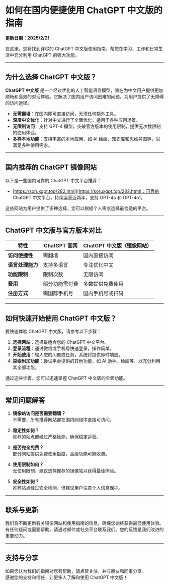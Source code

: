 # 如何在国内便捷使用 ChatGPT 中文版的指南

**更新日期：2025/2/21**

在这里，您将找到详尽的 ChatGPT 中文版使用指南，帮您在学习、工作和日常生活中充分利用 ChatGPT 的强大功能。

---

## 为什么选择 ChatGPT 中文版？

**ChatGPT 中文版** 是一个经过优化的人工智能语言模型，旨在为中文用户提供更加顺畅和高效的对话体验。它解决了国内用户访问困难的问题，为用户提供了无障碍的访问途径。

- **无需翻墙**：在国内即可直接访问，无须任何额外工具。
- **深度中文优化**：针对中文进行了全面优化，适用于各种应用场景。
- **无限制访问**：支持 GPT-4 模型，突破官方版本的使用限制，提供无次数限制的使用体验。
- **多样本地功能**：支持丰富的本地应用，如 AI 绘画、知识库和思维导图等，以满足多种使用需求。

---

## 国内推荐的 ChatGPT 镜像网站

以下是一些国内可靠的 ChatGPT 中文平台推荐：

- [https://soruxgpt.top/282.html](https://soruxgpt.top/282.html)：可靠的 ChatGPT 中文平台，持续运营近两年，支持 GPT-4o 和 GPT-4o1。

这些网站为用户提供了多种选择，您可以根据个人需求选择最合适的平台。

---

## ChatGPT 中文版与官方版本对比

| **特性**           | **ChatGPT 官网** | **ChatGPT 中文版（镜像网站）** |
|--------------------|----------------|-----------------------------|
| **访问便捷性**     | 需翻墙          | 国内直接访问                  |
| **语言处理能力**   | 支持多语言       | 专注优化中文                  |
| **功能限制**       | 限制次数        | 无限访问                     |
| **费用**           | 部分功能需付费   | 多数提供免费使用              |
| **注册方式**       | 需国际手机号     | 国内手机号或扫码              |

---

## 如何快速开始使用 ChatGPT 中文版？

要快速体验 ChatGPT 中文版，请参考以下步骤：

1. **选择网站**：选择最适合您的 ChatGPT 中文平台。
2. **登录流程**：通过微信或手机号快速登录，操作简单。
3. **开始使用**：输入您的问题或任务，系统将提供即时响应。
4. **探索附加功能**：尝试平台提供的其他功能，如 AI 助手、绘画等，以充分利用其全部功能。

通过这些步骤，您可以迅速掌握 ChatGPT 中文版的全面功能。

---

## 常见问题解答

1. **镜像站访问是否需要翻墙？**  
   不需要，所有推荐网站都在国内网络中直接可访问。

2. **稳定性如何？**  
   推荐的站点都经过严格检测，确保稳定运营。

3. **是否完全免费？**  
   部分网站提供免费使用额度，高级功能可能收费。

4. **使用限制如何？**  
   无使用限制，建议选择推荐的镜像站以获得最佳体验。

5. **安全性如何？**  
   推荐站点经过安全检测，但建议用户注意个人信息保护。

---

## 联系与更新

我们将不断更新有关镜像网站和使用指南的信息，确保您始终获得最佳使用体验。  
有任何疑问或需要帮助，请通过邮件或社交平台联系我们。您的反馈是我们改进的重要动力。

---

## 支持与分享

如果您认为我们的指南对您有帮助，请点赞关注，并与朋友和同事分享。  
感谢您的支持和信任，让更多人了解和使用 ChatGPT 中文版！
